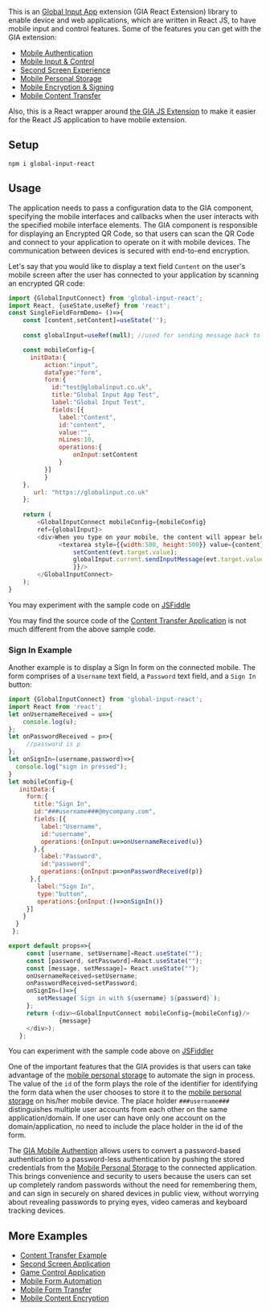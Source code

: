 This is an [Global Input App](https://globalinput.co.uk) extension (GIA React Extension) library to enable device and web applications, which are written in React JS, to have mobile input and control features. Some of the features you can get with the GIA extension:

 - [Mobile Authentication](https://globalinput.co.uk/global-input-app/mobile-authentication)
 - [Mobile Input & Control](https://globalinput.co.uk/global-input-app/mobile-input-control)
 - [Second Screen Experience](https://globalinput.co.uk/global-input-app/second-screen-experience)
 - [Mobile Personal Storage](https://globalinput.co.uk/global-input-app/mobile-personal-storage)
 - [Mobile Encryption & Signing](https://globalinput.co.uk/global-input-app/mobile-content-encryption)
 - [Mobile Content Transfer](https://globalinput.co.uk/global-input-app/mobile-content-transfer)

Also, this is a React wrapper around [the GIA JS Extension](https://github.com/global-input/global-input-message) to make it easier for the React JS application to have mobile extension.

## Setup

```shell
npm i global-input-react
```

## Usage

The application needs to pass a configuration data to the GIA component, specifying the mobile interfaces and callbacks when the user interacts with the specified mobile interface elements. The GIA component is responsible for displaying an Encrypted QR Code, so that users can scan the QR Code and connect to your application to operate on it with mobile devices. The communication between devices is secured with end-to-end encryption.

Let's say that you would like to display a text field ```Content``` on the user's mobile screen after the user has connected to your application by scanning an encrypted QR code:

```JavaScript
import {GlobalInputConnect} from 'global-input-react';
import React, {useState,useRef} from 'react';
const SingleFieldFormDemo= ()=>{  
    const [content,setContent]=useState('');
    
    const globalInput=useRef(null); //used for sending message back to GIA

    const mobileConfig={
      initData:{
          action:"input",
          dataType:"form",
          form:{
            id:"test@globalinput.co.uk",
            title:"Global Input App Test",
            label:"Global Input Test",
            fields:[{
              label:"Content",
              id:"content",
              value:"",
              nLines:10,
              operations:{
                  onInput:setContent
              }
          }]
          }
    },
       url: "https://globalinput.co.uk"
    };
    
    return (
        <GlobalInputConnect mobileConfig={mobileConfig}          
        ref={globalInput}>
        <div>When you type on your mobile, the content will appear below</div>
              <textarea style={{width:500, height:500}} value={content} onChange={evt => {
                  setContent(evt.target.value);
                  globalInput.current.sendInputMessage(evt.target.value,0);
                  }}/>
        </GlobalInputConnect>
    );
}


```
You may experiment with the sample code on [JSFiddle](https://jsfiddle.net/dilshat/ubakg74e/)

You may find the source code of the [Content Transfer Application](https://globalinput.co.uk/global-input-app/content-transfer) is not much different from the above sample code.



### Sign In Example

Another example is to display a Sign In form on the connected mobile. The form comprises of a  ```Username``` text field, a ```Password``` text field, and a ```Sign In``` button:

```JavaScript
import {GlobalInputConnect} from 'global-input-react';
import React from 'react';
let onUsernameReceived = u=>{
	console.log(u);
};
let onPasswordReceived = p=>{
	 //password is p
};
let onSignIn=(username,password)=>{
  console.log("sign in pressed");
}
let mobileConfig={        
   initData:{                              
     form:{
       title:"Sign In",
       id:"###username###@mycompany.com",  
       fields:[{
         label:"Username",
         id:"username",            
         operations:{onInput:u=>onUsernameReceived(u)}
       },{
         label:"Password",
         id:"password",
         operations:{onInput:p=>onPasswordReceived(p)}
      },{
        label:"Sign In",
        type:"button",            
        operations:{onInput:()=>onSignIn()}
     }]
    }
  }
 };

export default props=>{
     const [username, setUsername]=React.useState("");  
     const [password, setPassword]=React.useState("");
     const [message, setMessage]= React.useState("");
     onUsernameReceived=setUsername;
     onPasswordReceived=setPassword;
     onSignIn=()=>{
        setMessage(`Sign in with ${username} ${password}`);
     };
     return (<div><GlobalInputConnect mobileConfig={mobileConfig}/>   
              {message}
     </div>);
   };
```
You can experiment with the sample code above on [JSFiddler](https://jsfiddle.net/dilshat/3crLw63v/)

One of the important features that the GIA provides is that users can take advantage of the [mobile personal storage](https://globalinput.co.uk/global-input-app/mobile-personal-storage) to automate the sign in process. The value of the ```id``` of the form plays the role of the identifier for identifying the form data when the user chooses to store it to the [mobile personal storage](https://globalinput.co.uk/global-input-app/mobile-personal-storage) on his/her mobile device. The place holder ```###username###``` distinguishes multiple user accounts from each other on the same application/domain. If one user can have only one account on the domain/application, no need to include the place holder in the id of the form.

The [GIA Mobile Authention](https://globalinput.co.uk/global-input-app/mobile-authentication) allows users to convert a password-based authentication to a password-less authentication by pushing the stored credentials from the [Mobile Personal Storage](https://globalinput.co.uk/global-input-app/mobile-personal-storage) to the connected application. This brings convenience and security to users because the users can set up completely random passwords without the need for remembering them, and can sign in securely on shared devices in public view, without worrying about revealing passwords to prying eyes, video cameras and keyboard tracking devices.

## More Examples
* [Content Transfer Example](https://globalinput.co.uk/global-input-app/content-transfer)
* [Second Screen Application](https://globalinput.co.uk/global-input-app/video-player)
* [Game Control Application](https://globalinput.co.uk/global-input-app/game-example)
* [Mobile Form Automation](https://globalinput.co.uk/global-input-app/send-message)
* [Mobile Form Transfer](https://globalinput.co.uk/global-input-app/form-data-transfer)
* [Mobile Content Encryption](https://globalinput.co.uk/global-input-app/qr-printing)
